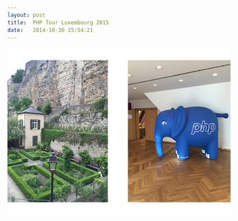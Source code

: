 ```yaml
---
layout: post
title:  PHP Tour Luxembourg 2015
date:   2014-10-30 15:54:21
---
```


![PHP-Tour](/assets/2015/05/PHP-Tour.jpg)

